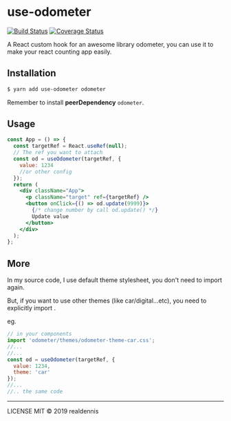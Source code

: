 # use-odometer
[![Build Status](https://travis-ci.org/realdennis/use-odometer.svg?branch=master)](https://travis-ci.org/realdennis/use-odometer)
[![Coverage Status](https://coveralls.io/repos/github/realdennis/use-odometer/badge.svg?branch=master)](https://coveralls.io/github/realdennis/use-odometer?branch=master)

A React custom hook for an awesome library odometer, you can use it to make your react counting app easily.

## Installation

```bash
$ yarn add use-odometer odometer
```

Remember to install **peerDependency** `odometer`.

## Usage

```jsx
const App = () => {
  const targetRef = React.useRef(null);
  // The ref you want to attach
  const od = useOdometer(targetRef, {
    value: 1234
    //or other config
  });
  return (
    <div className="App">
      <p className="target" ref={targetRef} />
      <button onClick={() => od.update(9999)}>
        {/* change number by call od.update() */}
        Update value
      </button>
    </div>
  );
};
```

## More

In my source code, I use default theme stylesheet, you don't need to import again.

But, if you want to use other themes (like car/digital...etc), you need to explicitly import .

eg.

```jsx
// in your components
import 'odometer/themes/odometer-theme-car.css';
//...
//...
const od = useOdometer(targetRef, {
  value: 1234,
  theme: 'car'
});
//...
//.. the same code
```

---

LICENSE MIT © 2019 realdennis
